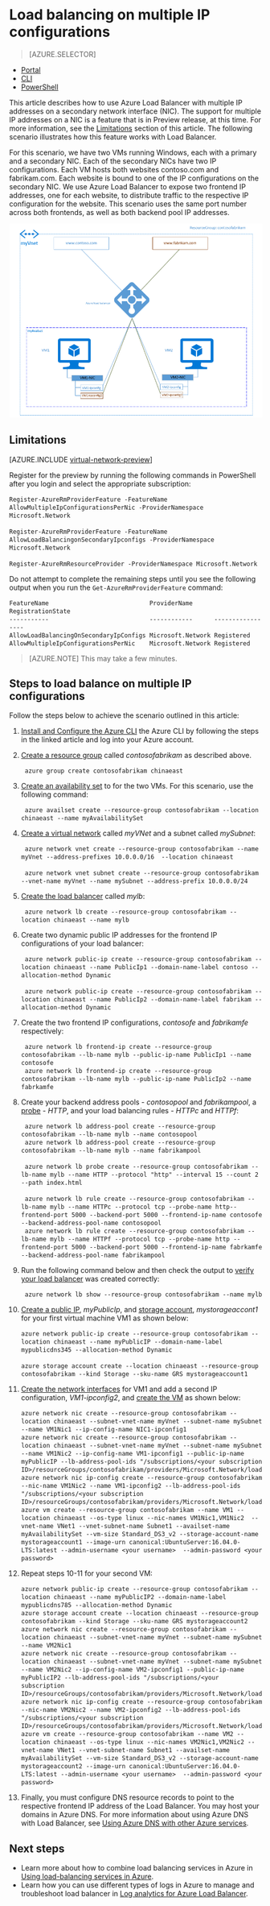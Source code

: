 <!-- need to be verified -->

<properties
    pageTitle="Load balancing on multiple IP configurations using Azure CLI | Azure"
    description="Learn how to assign multiple IP addresses to a virtual machine using Azure CLI | Resource Manager."
    services="virtual-network"
    documentationcenter="na"
    author="anavinahar"
    manager="narayan"
    editor=""
    tags="azure-resource-manager" />
<tags
    ms.assetid="" 
    ms.service="load-balancer"
    ms.devlang="na"
    ms.topic="article"
    ms.tgt_pltfrm="na"
    ms.workload="infrastructure-services"
    ms.date="03/10/2017"
    wacn.date=""
    ms.author="annahar" />

# Load balancing on multiple IP configurations
> [AZURE.SELECTOR]
- [Portal](/documentation/articles/load-balancer-multiple-ip/)
- [CLI](/documentation/articles/load-balancer-multiple-ip-cli/)
- [PowerShell](/documentation/articles/load-balancer-multiple-ip-powershell/)

This article describes how to use Azure Load Balancer with multiple IP addresses on a secondary network interface (NIC). The support for multiple IP addresses on a NIC is a feature that is in Preview release, at this time. For more information, see the [Limitations](#limitations) section of this article. The following scenario illustrates how this feature works with Load Balancer.

For this scenario, we have two VMs running Windows, each with a primary and a secondary NIC. Each of the secondary NICs have two IP configurations. Each VM hosts both websites contoso.com and fabrikam.com. Each website is bound to one of the IP configurations on the secondary NIC. We use Azure Load Balancer to expose two frontend IP addresses, one for each website, to distribute traffic to the respective IP configuration for the website. This scenario uses the same port number across both frontends, as well as both backend pool IP addresses.

![LB scenario image](./media/load-balancer-multiple-ip/lb-multi-ip.PNG)

## <a name="limitations"></a> Limitations

[AZURE.INCLUDE [virtual-network-preview](../../includes/virtual-network-preview.md)]

Register for the preview by running the following commands in PowerShell after you login and select the appropriate subscription:

    Register-AzureRmProviderFeature -FeatureName AllowMultipleIpConfigurationsPerNic -ProviderNamespace Microsoft.Network

    Register-AzureRmProviderFeature -FeatureName AllowLoadBalancingonSecondaryIpconfigs -ProviderNamespace Microsoft.Network

    Register-AzureRmResourceProvider -ProviderNamespace Microsoft.Network

Do not attempt to complete the remaining steps until you see the following output when you run the ```Get-AzureRmProviderFeature``` command:

    FeatureName                            ProviderName      RegistrationState
    -----------                            ------------      -----------------      
    AllowLoadBalancingOnSecondaryIpConfigs Microsoft.Network Registered       
    AllowMultipleIpConfigurationsPerNic    Microsoft.Network Registered       

>[AZURE.NOTE] 
>This may take a few minutes.

## Steps to load balance on multiple IP configurations

Follow the steps below to achieve the scenario outlined in this article:

1. [Install and Configure the Azure CLI](/documentation/articles/cli-install-nodejs/) the Azure CLI by following the steps in the linked article and log into your Azure account.
2. [Create a resource group](/documentation/articles/virtual-machines-linux-create-cli-complete/#create-resource-groups-and-choose-deployment-locations) called *contosofabrikam* as described above.

        azure group create contosofabrikam chinaeast

3. [Create an availability set](/documentation/articles/virtual-machines-linux-create-cli-complete/#create-an-availability-set) to for the two VMs. For this scenario, use the following command:

        azure availset create --resource-group contosofabrikam --location chinaeast --name myAvailabilitySet

4. [Create a virtual network](/documentation/articles/virtual-machines-linux-create-cli-complete/#create-a-virtual-network-and-subnet) called *myVNet* and a subnet called *mySubnet*:

        azure network vnet create --resource-group contosofabrikam --name myVnet --address-prefixes 10.0.0.0/16  --location chinaeast

        azure network vnet subnet create --resource-group contosofabrikam --vnet-name myVnet --name mySubnet --address-prefix 10.0.0.0/24

5. [Create the load balancer](/documentation/articles/virtual-machines-linux-create-cli-complete/#create-a-load-balancer-and-ip-pools) called *mylb*:

        azure network lb create --resource-group contosofabrikam --location chinaeast --name mylb

6. Create two dynamic public IP addresses for the frontend IP configurations of your load balancer:

        azure network public-ip create --resource-group contosofabrikam --location chinaeast --name PublicIp1 --domain-name-label contoso --allocation-method Dynamic

        azure network public-ip create --resource-group contosofabrikam --location chinaeast --name PublicIp2 --domain-name-label fabrikam --allocation-method Dynamic

7. Create the two frontend IP configurations, *contosofe* and *fabrikamfe* respectively:

        azure network lb frontend-ip create --resource-group contosofabrikam --lb-name mylb --public-ip-name PublicIp1 --name contosofe
        azure network lb frontend-ip create --resource-group contosofabrikam --lb-name mylb --public-ip-name PublicIp2 --name fabrkamfe

8. Create your backend address pools - *contosopool* and *fabrikampool*, a [probe](/documentation/articles/virtual-machines-linux-create-cli-complete/#create-a-load-balancer-health-probe) - *HTTP*, and your load balancing rules - *HTTPc* and *HTTPf*:

        azure network lb address-pool create --resource-group contosofabrikam --lb-name mylb --name contosopool
        azure network lb address-pool create --resource-group contosofabrikam --lb-name mylb --name fabrikampool

        azure network lb probe create --resource-group contosofabrikam --lb-name mylb --name HTTP --protocol "http" --interval 15 --count 2 --path index.html

        azure network lb rule create --resource-group contosofabrikam --lb-name mylb --name HTTPc --protocol tcp --probe-name http--frontend-port 5000 --backend-port 5000 --frontend-ip-name contosofe --backend-address-pool-name contosopool
        azure network lb rule create --resource-group contosofabrikam --lb-name mylb --name HTTPf --protocol tcp --probe-name http --frontend-port 5000 --backend-port 5000 --frontend-ip-name fabrkamfe --backend-address-pool-name fabrikampool

9. Run the following command below and then check the output to [verify your load balancer](/documentation/articles/virtual-machines-linux-create-cli-complete/#verify-the-load-balancer) was created correctly:

        azure network lb show --resource-group contosofabrikam --name mylb

10. [Create a public IP](/documentation/articles/virtual-machines-linux-create-cli-complete/#create-a-public-ip-address), *myPublicIp*, and [storage account](/documentation/articles/virtual-machines-linux-create-cli-complete/#create-a-storage-account), *mystorageaccont1* for your first virtual machine VM1 as shown below:

        azure network public-ip create --resource-group contosofabrikam --location chinaeast --name myPublicIP --domain-name-label mypublicdns345 --allocation-method Dynamic

        azure storage account create --location chinaeast --resource-group contosofabrikam --kind Storage --sku-name GRS mystorageaccount1

11. [Create the network interfaces](/documentation/articles/virtual-machines-linux-create-cli-complete/#create-an-nic-to-use-with-the-linux-vm) for VM1 and add a second IP configuration, *VM1-ipconfig2*, and [create the VM](/documentation/articles/virtual-machines-linux-create-cli-complete/#create-the-linux-vms) as shown below:

        azure network nic create --resource-group contosofabrikam --location chinaeast --subnet-vnet-name myVnet --subnet-name mySubnet --name VM1Nic1 --ip-config-name NIC1-ipconfig1
        azure network nic create --resource-group contosofabrikam --location chinaeast --subnet-vnet-name myVnet --subnet-name mySubnet --name VM1Nic2 --ip-config-name VM1-ipconfig1 --public-ip-name myPublicIP --lb-address-pool-ids "/subscriptions/<your subscription ID>/resourceGroups/contosofabrikam/providers/Microsoft.Network/loadBalancers/mylb/backendAddressPools/contosopool"
        azure network nic ip-config create --resource-group contosofabrikam --nic-name VM1Nic2 --name VM1-ipconfig2 --lb-address-pool-ids "/subscriptions/<your subscription ID>/resourceGroups/contosofabrikam/providers/Microsoft.Network/loadBalancers/mylb/backendAddressPools/fabrikampool"
        azure vm create --resource-group contosofabrikam --name VM1 --location chinaeast --os-type linux --nic-names VM1Nic1,VM1Nic2  --vnet-name VNet1 --vnet-subnet-name Subnet1 --availset-name myAvailabilitySet --vm-size Standard_DS3_v2 --storage-account-name mystorageaccount1 --image-urn canonical:UbuntuServer:16.04.0-LTS:latest --admin-username <your username>  --admin-password <your password>

12. Repeat steps 10-11 for your second VM:

        azure network public-ip create --resource-group contosofabrikam --location chinaeast --name myPublicIP2 --domain-name-label mypublicdns785 --allocation-method Dynamic
        azure storage account create --location chinaeast --resource-group contosofabrikam --kind Storage --sku-name GRS mystorageaccount2
        azure network nic create --resource-group contosofabrikam --location chinaeast --subnet-vnet-name myVnet --subnet-name mySubnet --name VM2Nic1
        azure network nic create --resource-group contosofabrikam --location chinaeast --subnet-vnet-name myVnet --subnet-name mySubnet --name VM2Nic2 --ip-config-name VM2-ipconfig1 --public-ip-name myPublicIP2 --lb-address-pool-ids "/subscriptions/<your subscription ID>/resourceGroups/contosofabrikam/providers/Microsoft.Network/loadBalancers/mylb/backendAddressPools/contosopool"
        azure network nic ip-config create --resource-group contosofabrikam --nic-name VM2Nic2 --name VM2-ipconfig2 --lb-address-pool-ids "/subscriptions/<your subscription ID>/resourceGroups/contosofabrikam/providers/Microsoft.Network/loadBalancers/mylb/backendAddressPools/fabrikampool"
        azure vm create --resource-group contosofabrikam --name VM2 --location chinaeast --os-type linux --nic-names VM2Nic1,VM2Nic2 --vnet-name VNet1 --vnet-subnet-name Subnet1 --availset-name myAvailabilitySet --vm-size Standard_DS3_v2 --storage-account-name mystorageaccount2 --image-urn canonical:UbuntuServer:16.04.0-LTS:latest --admin-username <your username>  --admin-password <your password>

13. Finally, you must configure DNS resource records to point to the respective frontend IP address of the Load Balancer. You may host your domains in Azure DNS. For more information about using Azure DNS with Load Balancer, see [Using Azure DNS with other Azure services](/documentation/articles/dns-for-azure-services/).

## Next steps
- Learn more about how to combine load balancing services in Azure in [Using load-balancing services in Azure](/documentation/articles/traffic-manager-load-balancing-azure/).
- Learn how you can use different types of logs in Azure to manage and troubleshoot load balancer in [Log analytics for Azure Load Balancer](/documentation/articles/load-balancer-monitor-log/).